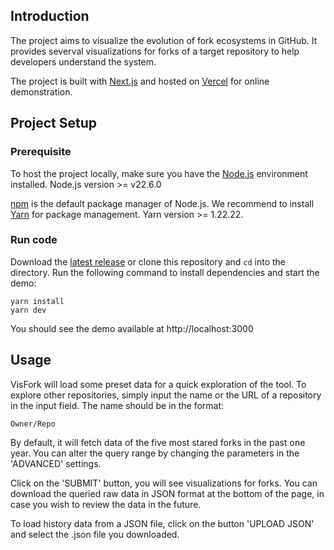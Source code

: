 ## Introduction

The project aims to visualize the evolution of fork ecosystems in GitHub. It provides severval visualizations for forks of a target repository to help developers understand the system.

The project is built with [Next.js](https://nextjs.org/) and hosted on [Vercel](https://vercel.com) for online demonstration.

## Project Setup

### Prerequisite
To host the project locally, make sure you have the [Node.js](https://nodejs.org/) environment installed. Node.js version >= v22.6.0

[npm](https://www.npmjs.com/) is the default package manager of Node.js. We recommend to install [Yarn](https://yarnpkg.com/) for package management. Yarn version >= 1.22.22.

### Run code
Download the [latest release](https://github.com/chensiyue98/visfork/releases/) or clone this repository and `cd` into the directory. Run the following command to install dependencies and start the demo:

```
yarn install
yarn dev
```

You should see the demo available at http://localhost:3000

## Usage

VisFork will load some preset data for a quick exploration of the tool. To explore other repositories, simply input the name or the URL of a repository in the input field. The name should be in the format:
```
Owner/Repo
```

By default, it will fetch data of the five most stared forks in the past one year. You can alter the query range by changing the parameters in the 'ADVANCED' settings.

Click on the 'SUBMIT' button, you will see visualizations for forks. You can download the queried raw data in JSON format at the bottom of the page, in case you wish to review the data in the future.

To load history data from a JSON file, click on the button 'UPLOAD JSON' and select the .json file you downloaded.
